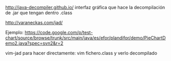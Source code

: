 http://java-decompiler.github.io/
interfaz gráfica que hace la decompilación de .jar que tengan dentro .class

http://varaneckas.com/jad/

Ejemplo: https://code.google.com/p/test-chart/source/browse/trunk/src/main/java/es/efor/plandifor/demo/PieChartDemo2.java?spec=svn2&r=2


vim-jad para hacer directamente:
vim fichero.class
y verlo decompilado
